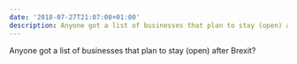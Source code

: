 ```yaml
---
date: '2018-07-27T21:07:08+01:00'
description: Anyone got a list of businesses that plan to stay (open) after Brexit?
---
```

Anyone got a list of businesses that plan to stay (open) after Brexit?

